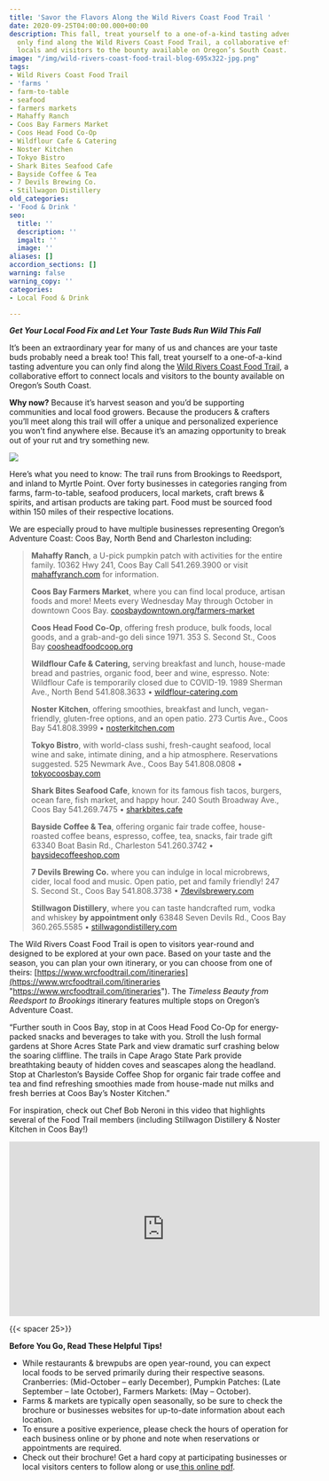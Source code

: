 ```yaml
---
title: 'Savor the Flavors Along the Wild Rivers Coast Food Trail '
date: 2020-09-25T04:00:00.000+00:00
description: This fall, treat yourself to a one-of-a-kind tasting adventure you can
  only find along the Wild Rivers Coast Food Trail, a collaborative effort to connect
  locals and visitors to the bounty available on Oregon’s South Coast.
image: "/img/wild-rivers-coast-food-trail-blog-695x322-jpg.png"
tags:
- Wild Rivers Coast Food Trail
- 'farms '
- farm-to-table
- seafood
- farmers markets
- Mahaffy Ranch
- Coos Bay Farmers Market
- Coos Head Food Co-Op
- Wildflour Cafe & Catering
- Noster Kitchen
- Tokyo Bistro
- Shark Bites Seafood Cafe
- Bayside Coffee & Tea
- 7 Devils Brewing Co.
- Stillwagon Distillery
old_categories:
- 'Food & Drink '
seo:
  title: ''
  description: ''
  imgalt: ''
  image: ''
aliases: []
accordion_sections: []
warning: false
warning_copy: ''
categories:
- Local Food & Drink

---
```

**_Get Your Local Food Fix and Let Your Taste Buds Run Wild This Fall_**

It’s been an extraordinary year for many of us and chances are your taste buds probably need a break too! This fall, treat yourself to a one-of-a-kind tasting adventure you can only find along the [Wild Rivers Coast Food Trail](https://www.wrcfoodtrail.com/), a collaborative effort to connect locals and visitors to the bounty available on Oregon’s South Coast.

**Why now?** Because it’s harvest season and you’d be supporting communities and local food growers. Because the producers & crafters you’ll meet along this trail will offer a unique and personalized experience you won’t find anywhere else. Because it’s an amazing opportunity to break out of your rut and try something new.

![](/img/wild-rivers-coast-food-trail.jpg)

Here’s what you need to know: The trail runs from Brookings to Reedsport, and inland to Myrtle Point. Over forty businesses in categories ranging from farms, farm-to-table, seafood producers, local markets, craft brews & spirits, and artisan products are taking part. Food must be sourced food within 150 miles of their respective locations.

We are especially proud to have multiple businesses representing Oregon’s Adventure Coast: Coos Bay, North Bend and Charleston including:

> **Mahaffy Ranch**, a U-pick pumpkin patch with activities for the entire family. 10362 Hwy 241, Coos Bay Call 541.269.3900 or visit [mahaffyranch.com](http://mahaffyranch.com/) for information.
>
> **Coos Bay Farmers Market**, where you can find local produce, artisan foods and more! Meets every Wednesday May through October in downtown Coos Bay. [coosbaydowntown.org/farmers-market](http://coosbaydowntown.org/farmers-market/)
>
> **Coos Head Food Co-Op**, offering fresh produce, bulk foods, local goods, and a grab-and-go deli since 1971. 353 S. Second St., Coos Bay [coosheadfoodcoop.org](https://coosheadfood.coop/)
>
> **Wildflour Cafe & Catering,** serving breakfast and lunch, house-made bread and pastries, organic food, beer and wine, espresso. Note: Wildflour Cafe is temporarily closed due to COVID-19. 1989 Sherman Ave., North Bend 541.808.3633 • [wildflour-catering.com](https://www.wildflour-catering.com/)
>
> **Noster Kitchen**, offering smoothies, breakfast and lunch, vegan-friendly, gluten-free options, and an open patio. 273 Curtis Ave., Coos Bay 541.808.3999 • [nosterkitchen.com](https://nosterkitchen.com/)
>
> **Tokyo Bistro**, with world-class sushi, fresh-caught seafood, local wine and sake, intimate dining, and a hip atmosphere. Reservations suggested. 525 Newmark Ave., Coos Bay 541.808.0808 • [tokyocoosbay.com](https://www.tokyocoosbay.com/)
>
> **Shark Bites Seafood Cafe**, known for its famous fish tacos, burgers, ocean fare, fish market, and happy hour. 240 South Broadway Ave., Coos Bay 541.269.7475 • [sharkbites.cafe](http://www.sharkbites.cafe/)
>
> **Bayside Coffee & Tea**, offering organic fair trade coffee, house-roasted coffee beans, espresso, coffee, tea, snacks, fair trade gift 63340 Boat Basin Rd., Charleston 541.260.3742 • [baysidecoffeeshop.com](https://www.baysidecoffeeshop.com/)
>
> **7 Devils Brewing Co.** where you can indulge in local microbrews, cider, local food and music. Open patio, pet and family friendly! 247 S. Second St., Coos Bay 541.808.3738 • [7devilsbrewery.com](https://www.7devilsbrewery.com/#/)
>
> **Stillwagon Distillery**, where you can taste handcrafted rum, vodka and whiskey **by appointment only** 63848 Seven Devils Rd., Coos Bay 360.265.5585 • [stillwagondistillery.com](http://stillwagondistillery.com/)

The Wild Rivers Coast Food Trail is open to visitors year-round and designed to be explored at your own pace. Based on your taste and the season, you can plan your own itinerary, or you can choose from one of theirs: [https://www.wrcfoodtrail.com/itineraries](https://www.wrcfoodtrail.com/itineraries "https://www.wrcfoodtrail.com/itineraries"). The _Timeless Beauty from Reedsport to Brookings_ itinerary features multiple stops on Oregon’s Adventure Coast.

“Further south in Coos Bay, stop in at Coos Head Food Co-Op for energy-packed snacks and beverages to take with you. Stroll the lush formal gardens at Shore Acres State Park and view dramatic surf crashing below the soaring cliffline. The trails in Cape Arago State Park provide breathtaking beauty of hidden coves and seascapes along the headland. Stop at Charleston’s Bayside Coffee Shop for organic fair trade coffee and tea and find refreshing smoothies made from house-made nut milks and fresh berries at Coos Bay’s Noster Kitchen.”

For inspiration, check out Chef Bob Neroni in this video that highlights several of the Food Trail members (including Stillwagon Distillery & Noster Kitchen in Coos Bay!)

<iframe width="560" height="315" src="https://www.youtube.com/embed/ZCnwOxyEni4" frameborder="0" allow="accelerometer; autoplay; clipboard-write; encrypted-media; gyroscope; picture-in-picture" allowfullscreen></iframe>

{{< spacer 25>}}

**Before You Go, Read These Helpful Tips!**

* While restaurants & brewpubs are open year-round, you can expect local foods to be served primarily during their respective seasons. Cranberries: (Mid-October – early December), Pumpkin Patches: (Late September – late October), Farmers Markets: (May – October).
* Farms & markets are typically open seasonally, so be sure to check the brochure or businesses websites for up-to-date information about each location.
* To ensure a positive experience, please check the hours of operation for each business online or by phone and note when reservations or appointments are required.
* Check out their brochure! Get a hard copy at participating businesses or local visitors centers to follow along or use[ this online pdf](https://www.wrcfoodtrail.com/s/44989-WRC-Food-Trail-Brochureweb-1.pdf).